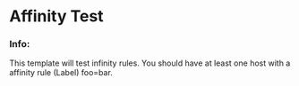 # Affinity Test


### Info:

  This template will test infinity rules.  You should have at least one host with a affinity rule (Label) foo=bar.